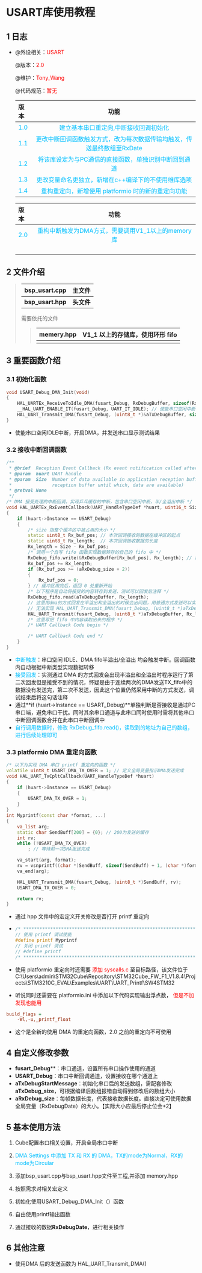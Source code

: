 # USART库使用教程



## 1 日志

* @外设相关：<font color=Red>USART</font> 

  @版本：<font color=Red>2.0</font> 

  @维护：<font color=Red>Tony_Wang</font> 

  @代码规范：<font color=Red>暂无</font>

  | 版本                               |                             功能                             |
  | :--------------------------------- | :----------------------------------------------------------: |
  | <font color=DeepSkyBlue>1.0</font> | <font color=DeepSkyBlue>建立基本串口重定向,中断接收回调初始化</font> |
  |  <font color=DeepSkyBlue>1.1</font>  |<font color=DeepSkyBlue>更改中断回调函数触发方式，改为每次数据传输均触发，传送最终数组至RxDate</font> |
  |  <font color=DeepSkyBlue>1.2</font>  |<font color=DeepSkyBlue>将该库设定为与PC通信的直接函数，单独识别中断回到通道</font> |
  |  <font color=DeepSkyBlue>1.3</font>  |<font color=DeepSkyBlue>更改变量命名更独立，新增在c++编译下的不使用维库选项</font> |
  |  <font color=DeepSkyBlue>1.4</font>  |<font color=DeepSkyBlue>重构重定向，新增使用 platformio 时的新的重定向功能</font> |
  
  | 版本                               |                             功能                             |
  | :--------------------------------- | :----------------------------------------------------------: |
  | <font color=DeepSkyBlue>2.0</font> | <font color=DeepSkyBlue>重构中断触发为DMA方式，需要调用V1_1以上的memory库</font> |
  |                                    |                                                              |
  |                                    |                                                              |
  |                                    |                                                              |
  |                                    |                                                              |

## 2 文件介绍

> | bsp_usart.cpp     | 主文件     |
> | ----------------- | ---------- |
> | **bsp_usart.hpp** | **头文件** |
>
> 需要依托的文件
> > | memery.hpp | V1_1 以上的存储库，使用环形 fifo |
> > | ---------- | -------------------------------- |
> > |            |                                  |

## 3 重要函数介绍

### 3.1 初始化函数 

```cpp
void USART_Debug_DMA_Init(void)
{
	HAL_UARTEx_ReceiveToIdle_DMA(fusart_Debug, RxDebugBuffer, sizeof(RxDebugBuffer));
	__HAL_UART_ENABLE_IT(fusart_Debug, UART_IT_IDLE); // 使能串口空闲中断
	HAL_UART_Transmit_DMA(fusart_Debug, (uint8_t *)&aTxDebugBuffer, sizeof(aTxDebugBuffer) / sizeof(aTxDebugBuffer[0]));
}
```

* 使能串口空闲IDLE中断，开启DMA，并发送串口显示测试结果



### 3.2 接收中断回调函数

```cpp
/**
 * @brief  Reception Event Callback (Rx event notification called after use of advanced reception service).
 * @param  huart UART handle
 * @param  Size  Number of data available in application reception buffer (indicates a position in
 *               reception buffer until which, data are available)
 * @retval None
 */
/* DMA 接受处理的中断回调，实现乒乓缓存的中断，包含串口空闲中断，半/全溢出中断 */
void HAL_UARTEx_RxEventCallback(UART_HandleTypeDef *huart, uint16_t Size)
{
	if (huart->Instance == USART_Debug)
	{
		/* size 指整个缓冲区中被占用的大小 */
		static uint8_t Rx_buf_pos; // 本次回调接收的数据在缓冲区的起点
		static uint8_t Rx_length;  // 本次回调接收数据的长度
		Rx_length = Size - Rx_buf_pos;
		/* 调用一个自写 fifo 函数实现数据转存的自己的 fifo 中 */
		RxDebug_fifo.write(&RxDebugBuffer[Rx_buf_pos], Rx_length); // 数据填入 FIFO
		Rx_buf_pos += Rx_length;
		if (Rx_buf_pos >= (aRxDebug_size + 2))
		{
			Rx_buf_pos = 0;
		} // 缓冲区用完后，返回 0 处重新开始
		/* 以下程序是自动将接受的内容转存到发送，测试可以回发后注释 */
		RxDebug_fifo.read(aTxDebugBuffer, Rx_length);
		// 这里用dma的方式回发在半溢出和全溢出的时候会出问题，用普通方式发送可以实现
		// 无法实现 HAL_UART_Transmit_DMA(fusart_Debug, (uint8_t *)aTxDebugBuffer, Rx_length);
		HAL_UART_Transmit(fusart_Debug, (uint8_t *)aTxDebugBuffer, Rx_length, 0xFFFF);
		/* 这里写把 fifo 中内容读取出来的程序 */
		/* UART Callback Code begin */

		/* UART Callback Code end */
	}
}
```

* <font color=DeepSkyBlue>中断触发</font>：串口空闲 IDLE、DMA fifo半溢出/全溢出 均会触发中断。回调函数内自动根据中断类型实现数据转移
* <font color=DeepSkyBlue>接受回发</font>：实测通过 DMA 的方式回发会出现半溢出和全溢出时程序运行了第二次回发但是接受不到的情况，怀疑是由于连续两次的DMA发送TX_fifo中的数据没有发送完，第二次不发送，因此这个位置仍然采用中断的方式发送，调试结束后将这句话注释
* 通过**if (huart->Instance == USART_Debug)**单独判断是否接收是通过PC串口端，避免串口干扰。同时其余串口通道与此串口同时使用时需将其他串口中断回调函数合并在此串口中断回调中
* <font color=DeepSkyBlue>自行调用数据时，修改 RxDebug_fifo.read()，读取到的地址为自己的数组，进行后续处理即可</font>

### 3.3 platformio DMA 重定向函数

```cpp
/* 以下为实现 DMA 串口 printf 重定向的函数 */
volatile uint8_t USART_DMA_TX_OVER = 1; // 定义全局变量指示DMA发送完成
void HAL_UART_TxCpltCallback(UART_HandleTypeDef *huart)
{
	if (huart->Instance == USART_Debug)
	{
		USART_DMA_TX_OVER = 1;
	}
}
int Myprintf(const char *format, ...)
{
	va_list arg;
	static char SendBuff[200] = {0}; // 200为发送的缓存
	int rv;
	while (!USART_DMA_TX_OVER)
		; // 等待前一次DMA发送完成

	va_start(arg, format);
	rv = vsnprintf((char *)SendBuff, sizeof(SendBuff) + 1, (char *)format, arg);
	va_end(arg);

	HAL_UART_Transmit_DMA(fusart_Debug, (uint8_t *)SendBuff, rv);
	USART_DMA_TX_OVER = 0;

	return rv;
}
```

* 通过 hpp 文件中的宏定义开关修改是否打开 printf 重定向

* ```cpp
  /* ************************************************************************************* */
  // 使用 printf 调试使能
  #define printf Myprintf
  // 关闭 printf 调试
  // #define printf
  /* ************************************************************************************* */
  ```

* 使用 platformio 重定向时还需要<font color=red> 添加 syscalls.c</font> 至目标路径，该文件位于C:\Users\admin\STM32Cube\Repository\STM32Cube_FW_F1_V1.8.4\Projects\STM3210C_EVAL\Examples\UART\UART_Printf\SW4STM32

* 听说同时还需要在 platformio.ini 中添加以下代码实现输出浮点数，<font color = red> 但是不加发现也能用</font>

```ini
build_flags = 
	-Wl,-u,_printf_float
```

* 这个是全新的使用 DMA 的重定向函数，2.0 之前的重定向不可使用


## 4 自定义修改参数

* **fusart_Debug****：串口通道，设置所有串口操作使用的通道
* **USART_Debug**：串口中断回调通道，设置接收在哪个通道上
* **aTxDebugStartMessage**：初始化串口后的发送数组，需配套修改**aTxDebug_size**，可根据编译后数组报错自动得到修改后的数组大小
* **aRxDebug_size**：每帧数据长度，代表接收数据长度。直接决定可使用数据全局变量（RxDebugDate）的大小。【实际大小应最后停止位会+2】



## 5 基本使用方法

1. Cube配置串口相关设置，开启全局串口中断
2. <font color=DeepSkyBlue>DMA Settings 中添加 TX 和 RX 的 DMA，TX的mode为Normal，RX的mode为Circular</font>
3. 添加bsp_usart.cpp与bsp_usart.hpp文件至工程,并添加 memory.hpp
4. 按照需求对相关宏定义

5. 初始化使用USART_Debug_DMA_Init（）函数
6. 自由使用printf输出函数
7. 通过接收的数据**RxDebugDate**，进行相关操作



## 6 其他注意

* 使用DMA 后的发送函数为 HAL_UART_Transmit_DMA()


